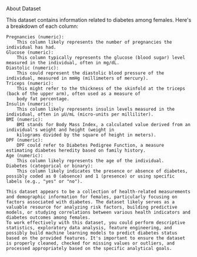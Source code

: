About Dataset

This dataset contains information related to diabetes among females.
Here's a breakdown of each column:

    Pregnancies (numeric):
        This column likely represents the number of pregnancies the individual has had.
    Glucose (numeric):
        This column typically represents the glucose (blood sugar) level measured in the individual, often in mg/dL.
    Diastolic (numeric):
        This could represent the diastolic blood pressure of the individual, measured in mmHg (millimeters of mercury).
    Triceps (numeric):
        This might refer to the thickness of the skinfold at the triceps (back of the upper arm), often used as a measure of
        body fat percentage.
    Insulin (numeric):
        This column likely represents insulin levels measured in the individual, often in µU/mL (micro-units per milliliter).
    BMI (numeric):
        BMI stands for Body Mass Index, a calculated value derived from an individual's weight and height (weight in
        kilograms divided by the square of height in meters).
    DPF (numeric):
        DPF could refer to Diabetes Pedigree Function, a measure estimating diabetes heredity based on family history.
    Age (numeric):
        This column likely represents the age of the individual.
    Diabetes (categorical or binary):
        This column likely indicates the presence or absence of diabetes, possibly coded as 0 (absence) and 1 (presence) or using specific labels (e.g., "yes" or "no").

    This dataset appears to be a collection of health-related measurements and demographic information for females, particularly focusing on factors associated with diabetes. The dataset likely serves as a valuable resource for analyzing risk factors, building predictive models, or studying correlations between various health indicators and diabetes outcomes among females.
    To work effectively with this dataset, you could perform descriptive statistics, exploratory data analysis, feature engineering, and possibly build machine learning models to predict diabetes status based on the provided features. It's important to ensure the dataset is properly cleaned, checked for missing values or outliers, and processed appropriately based on the specific analytical goals.